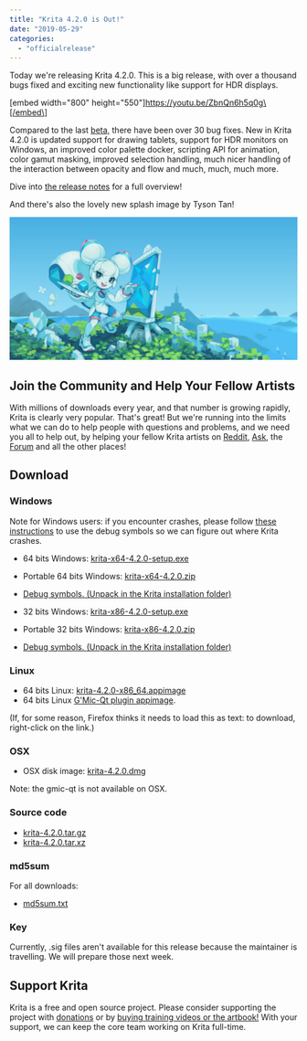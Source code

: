 ```yaml
---
title: "Krita 4.2.0 is Out!"
date: "2019-05-29"
categories: 
  - "officialrelease"
---
```


Today we're releasing Krita 4.2.0. This is a big release, with over a thousand bugs fixed and exciting new functionality like support for HDR displays.

\[embed width="800" height="550"\]https://youtu.be/ZbnQn6h5q0g\[/embed\]

Compared to the last [beta,](https://krita.org/en/item/krita-4-2-0-beta-released/) there have been over 30 bug fixes. New in Krita 4.2.0 is updated support for drawing tablets, support for HDR monitors on Windows, an improved color palette docker, scripting API for animation, color gamut masking, improved selection handling, much nicer handling of the interaction between opacity and flow and much, much, much more.

Dive into [the release notes](https://krita.org/en/krita-4-2-release-notes/) for a full overview!

And there's also the lovely new splash image by Tyson Tan!

[![](images/electrichearts_20190316_kiki_a_sm-2.png)](https://krita.org/wp-content/uploads/2019/05/electrichearts_20190316_kiki_a_sm-2.png)

## Join the Community and Help Your Fellow Artists

With millions of downloads every year, and that number is growing rapidly, Krita is clearly very popular. That's great! But we're running into the limits what we can do to help people with questions and problems, and we need you all to help out, by helping your fellow Krita artists on [Reddit](https://reddit.com/r/krita), [Ask](https://ask.krita.org), the [Forum](https://forum.kde.org/viewforum.php?f=136) and all the other places!

## Download

### Windows

Note for Windows users: if you encounter crashes, please follow [these instructions](https://docs.krita.org/en/reference_manual/dr_minw_debugger.html#dr-minw) to use the debug symbols so we can figure out where Krita crashes.

- 64 bits Windows: [krita-x64-4.2.0-setup.exe](https://download.kde.org/stable/krita/4.2.0/krita-x64-4.2.0-setup.exe)
- Portable 64 bits Windows: [krita-x64-4.2.0.zip](https://download.kde.org/stable/krita/4.2.0/krita-x64-4.2.0.zip)
- [Debug symbols. (Unpack in the Krita installation folder)](https://download.kde.org/stable/krita/4.2.0/krita-x64-4.2.0-dbg.zip)

- 32 bits Windows: [krita-x86-4.2.0-setup.exe](https://download.kde.org/stable/krita/4.2.0/krita-x86-4.2.0-setup.exe)
- Portable 32 bits Windows: [krita-x86-4.2.0.zip](https://download.kde.org/stable/krita/4.2.0/krita-x86-4.2.0.zip)
- [Debug symbols. (Unpack in the Krita installation folder)](https://download.kde.org/stable/krita/4.2.0/krita-x86-4.2.0-dbg.zip)

### Linux

- 64 bits Linux: [krita-4.2.0-x86\_64.appimage](https://download.kde.org/stable/krita/4.2.0/krita-4.2.0-x86_64.appimage)
- 64 bits Linux [G'Mic-Qt plugin appimage](https://download.kde.org/stable/krita/4.2.0/gmic_krita_qt-x86_64.appimage).

(If, for some reason, Firefox thinks it needs to load this as text: to download, right-click on the link.)

### OSX

- OSX disk image: [krita-4.2.0.dmg](https://download.kde.org/stable/krita/4.2.0/krita-4.2.0.dmg)

Note: the gmic-qt is not available on OSX.

### Source code

- [krita-4.2.0.tar.gz](https://download.kde.org/stable/krita/4.2.0/krita-4.2.0.tar.gz)
- [krita-4.2.0.tar.xz](https://download.kde.org/stable/krita/4.2.0/krita-4.2.0.tar.xz)

### md5sum

For all downloads:

- [md5sum.txt](https://download.kde.org/stable/krita/4.2.0/md5sum.txt)

### Key

Currently, .sig files aren't available for this release because the maintainer is travelling. We will prepare those next week.

## Support Krita

Krita is a free and open source project. Please consider supporting the project with [donations](https://krita.org/en/support-us/donations/) or by [buying training videos or the artbook!](https://krita.org/en/support-us/shop) With your support, we can keep the core team working on Krita full-time.
